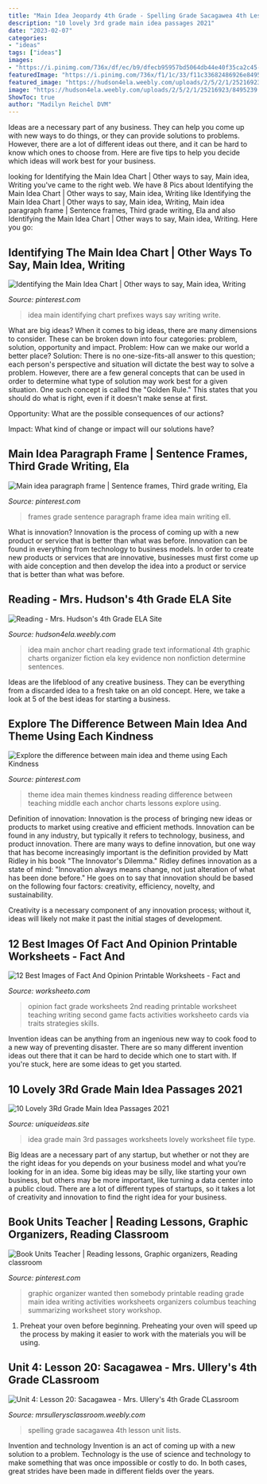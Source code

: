 ```yaml
---
title: "Main Idea Jeopardy 4th Grade - Spelling Grade Sacagawea 4th Lesson Unit Lists"
description: "10 lovely 3rd grade main idea passages 2021"
date: "2023-02-07"
categories:
- "ideas"
tags: ["ideas"]
images:
- "https://i.pinimg.com/736x/df/ec/b9/dfecb95957bd5064db44e40f35ca2c45--main-idea-teacher-resources.jpg"
featuredImage: "https://i.pinimg.com/736x/f1/1c/33/f11c33682486926e84958fef4e535521--comprehension-worksheets-reading-comprehension.jpg"
featured_image: "https://hudson4ela.weebly.com/uploads/2/5/2/1/25216923/8495239.jpg"
image: "https://hudson4ela.weebly.com/uploads/2/5/2/1/25216923/8495239.jpg"
ShowToc: true
author: "Madilyn Reichel DVM"
---
```



Ideas are a necessary part of any business. They can help you come up with new ways to do things, or they can provide solutions to problems. However, there are a lot of different ideas out there, and it can be hard to know which ones to choose from. Here are five tips to help you decide which ideas will work best for your business.

	

		
looking for Identifying the Main Idea Chart | Other ways to say, Main idea, Writing you've came to the right web. We have 8 Pics about Identifying the Main Idea Chart | Other ways to say, Main idea, Writing like Identifying the Main Idea Chart | Other ways to say, Main idea, Writing, Main idea paragraph frame | Sentence frames, Third grade writing, Ela and also Identifying the Main Idea Chart | Other ways to say, Main idea, Writing. Here you go:
		
    
## Identifying The Main Idea Chart | Other Ways To Say, Main Idea, Writing

<img loading=lazy src="https://i.pinimg.com/736x/df/ec/b9/dfecb95957bd5064db44e40f35ca2c45--main-idea-teacher-resources.jpg" onerror="this.onerror=null;this.src='https://tse1.mm.bing.net/th?id=OIP.e7v2aHN1Co9ulkIjvKw9vgHaHa&amp;pid=15.1';" alt="Identifying the Main Idea Chart | Other ways to say, Main idea, Writing">

_Source: pinterest.com_

>idea main identifying chart prefixes ways say writing write. 

	

What are big ideas?
When it comes to big ideas, there are many dimensions to consider. These can be broken down into four categories: problem, solution, opportunity and impact. 
Problem: How can we make our world a better place? 
Solution: There is no one-size-fits-all answer to this question; each person's perspective and situation will dictate the best way to solve a problem. However, there are a few general concepts that can be used in order to determine what type of solution may work best for a given situation. One such concept is called the "Golden Rule." This states that you should do what is right, even if it doesn't make sense at first. 

Opportunity: What are the possible consequences of our actions? 

Impact: What kind of change or impact will our solutions have?

    
## Main Idea Paragraph Frame | Sentence Frames, Third Grade Writing, Ela

<img loading=lazy src="https://i.pinimg.com/736x/44/7b/be/447bbee806c2babf85ad99b273e6e82f--brady-th-grade-reading.jpg" onerror="this.onerror=null;this.src='https://tse1.mm.bing.net/th?id=OIP.m4qJbhcqoT4rQ5fWrMywcwDhEs&amp;pid=15.1';" alt="Main idea paragraph frame | Sentence frames, Third grade writing, Ela">

_Source: pinterest.com_

>frames grade sentence paragraph frame idea main writing ell. 

	

What is innovation?
Innovation is the process of coming up with a new product or service that is better than what was before. Innovation can be found in everything from technology to business models. In order to create new products or services that are innovative, businesses must first come up with aide conception and then develop the idea into a product or service that is better than what was before.

    
## Reading - Mrs. Hudson&#039;s 4th Grade ELA Site

<img loading=lazy src="https://hudson4ela.weebly.com/uploads/2/5/2/1/25216923/8495239.jpg" onerror="this.onerror=null;this.src='https://tse2.mm.bing.net/th?id=OIP.0O1b7I_YvyjC0LEBWUpnWAHaJ3&amp;pid=15.1';" alt="Reading - Mrs. Hudson&#039;s 4th Grade ELA Site">

_Source: hudson4ela.weebly.com_

>idea main anchor chart reading grade text informational 4th graphic charts organizer fiction ela key evidence non nonfiction determine sentences. 

	

Ideas are the lifeblood of any creative business. They can be everything from a discarded idea to a fresh take on an old concept. Here, we take a look at 5 of the best ideas for starting a business.

    
## Explore The Difference Between Main Idea And Theme Using Each Kindness

<img loading=lazy src="https://i.pinimg.com/736x/5f/18/85/5f1885feaf106488dc1464d165c262dc.jpg" onerror="this.onerror=null;this.src='https://tse1.mm.bing.net/th?id=OIP.mnPfAeRsxJdHJ53OTKkb9AHaJ4&amp;pid=15.1';" alt="Explore the difference between main idea and theme using Each Kindness">

_Source: pinterest.com_

>theme idea main themes kindness reading difference between teaching middle each anchor charts lessons explore using. 

	

Definition of innovation:
Innovation is the process of bringing new ideas or products to market using creative and efficient methods. Innovation can be found in any industry, but typically it refers to technology, business, and product innovation.
There are many ways to define innovation, but one way that has become increasingly important is the definition provided by Matt Ridley in his book "The Innovator's Dilemma." Ridley defines innovation as a state of mind: "Innovation always means change, not just alteration of what has been done before." He goes on to say that innovation should be based on the following four factors: creativity, efficiency, novelty, and sustainability.

Creativity is a necessary component of any innovation process; without it, ideas will likely not make it past the initial stages of development.

    
## 12 Best Images Of Fact And Opinion Printable Worksheets - Fact And

<img loading=lazy src="http://www.worksheeto.com/postpic/2013/07/fact-and-opinion-worksheets-2nd-grade_724687.jpg" onerror="this.onerror=null;this.src='https://tse1.mm.bing.net/th?id=OIP.6gin669rDGagi-iDLz0HpQHaJk&amp;pid=15.1';" alt="12 Best Images of Fact And Opinion Printable Worksheets - Fact and">

_Source: worksheeto.com_

>opinion fact grade worksheets 2nd reading printable worksheet teaching writing second game facts activities worksheeto cards via traits strategies skills. 

	

Invention ideas can be anything from an ingenious new way to cook food to a new way of preventing disaster. There are so many different invention ideas out there that it can be hard to decide which one to start with. If you're stuck, here are some ideas to get you started.

    
## 10 Lovely 3Rd Grade Main Idea Passages 2021

<img loading=lazy src="https://www.uniqueideas.site/wp-content/uploads/5th-grade-main-idea-worksheet-worksheets-for-all-download-and-6.jpg" onerror="this.onerror=null;this.src='https://tse4.mm.bing.net/th?id=OIP.alqB_3m_R1SC8k2a7TLrYwHaJl&amp;pid=15.1';" alt="10 Lovely 3Rd Grade Main Idea Passages 2021">

_Source: uniqueideas.site_

>idea grade main 3rd passages worksheets lovely worksheet file type. 

	

Big Ideas are a necessary part of any startup, but whether or not they are the right ideas for you depends on your business model and what you’re looking for in an idea. Some big ideas may be silly, like starting your own business, but others may be more important, like turning a data center into a public cloud. There are a lot of different types of startups, so it takes a lot of creativity and innovation to find the right idea for your business.

    
## Book Units Teacher | Reading Lessons, Graphic Organizers, Reading Classroom

<img loading=lazy src="https://i.pinimg.com/736x/f1/1c/33/f11c33682486926e84958fef4e535521--comprehension-worksheets-reading-comprehension.jpg" onerror="this.onerror=null;this.src='https://tse2.mm.bing.net/th?id=OIP.J9EXznCoI3rvPmNAp67EUgDbEc&amp;pid=15.1';" alt="Book Units Teacher | Reading lessons, Graphic organizers, Reading classroom">

_Source: pinterest.com_

>graphic organizer wanted then somebody printable reading grade main idea writing activities worksheets organizers columbus teaching summarizing worksheet story workshop. 

	

1. Preheat your oven before beginning. Preheating your oven will speed up the process by making it easier to work with the materials you will be using.

    
## Unit 4: Lesson 20: Sacagawea - Mrs. Ullery&#039;s 4th Grade CLassroom

<img loading=lazy src="http://mrsullerysclassroom.weebly.com/uploads/2/5/1/6/25164127/6106015_orig.png" onerror="this.onerror=null;this.src='https://tse4.mm.bing.net/th?id=OIP.7YVoZP0PbaMM2XIY5mYmFQAAAA&amp;pid=15.1';" alt="Unit 4: Lesson 20: Sacagawea - Mrs. Ullery&#039;s 4th Grade CLassroom">

_Source: mrsullerysclassroom.weebly.com_

>spelling grade sacagawea 4th lesson unit lists. 

	

Invention and technology
Invention is an act of coming up with a new solution to a problem. Technology is the use of science and technology to make something that was once impossible or costly to do. In both cases, great strides have been made in different fields over the years.

